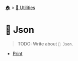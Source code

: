 <!--startTocHeader-->
[🏠](../../README.md) > [🔧 Utilities](../README.md)
# 🍠 Json
<!--endTocHeader-->

> TODO: Write about `🍠 Json`.

<!--startTocSubtopic-->
- [Print](print.md)
<!--endTocSubtopic-->